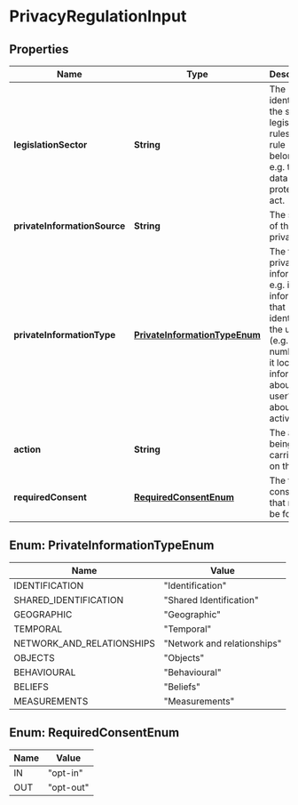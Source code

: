 
# PrivacyRegulationInput

## Properties
Name | Type | Description | Notes
------------ | ------------- | ------------- | -------------
**legislationSector** | **String** | The identifier of the set of legislation rules this rule belongs to e.g. the UK data protection act.  | 
**privateInformationSource** | **String** | The source of the private data |  [optional]
**privateInformationType** | [**PrivateInformationTypeEnum**](#PrivateInformationTypeEnum) | The type of private information; e.g. is it information that identifies the user (e.g. id number)? is it location information about the user? Is it about their activities?  |  [optional]
**action** | **String** | The action being carried out on the data |  [optional]
**requiredConsent** | [**RequiredConsentEnum**](#RequiredConsentEnum) | The type of consent that must be followed |  [optional]


<a name="PrivateInformationTypeEnum"></a>
## Enum: PrivateInformationTypeEnum
Name | Value
---- | -----
IDENTIFICATION | &quot;Identification&quot;
SHARED_IDENTIFICATION | &quot;Shared Identification&quot;
GEOGRAPHIC | &quot;Geographic&quot;
TEMPORAL | &quot;Temporal&quot;
NETWORK_AND_RELATIONSHIPS | &quot;Network and relationships&quot;
OBJECTS | &quot;Objects&quot;
BEHAVIOURAL | &quot;Behavioural&quot;
BELIEFS | &quot;Beliefs&quot;
MEASUREMENTS | &quot;Measurements&quot;


<a name="RequiredConsentEnum"></a>
## Enum: RequiredConsentEnum
Name | Value
---- | -----
IN | &quot;opt-in&quot;
OUT | &quot;opt-out&quot;




